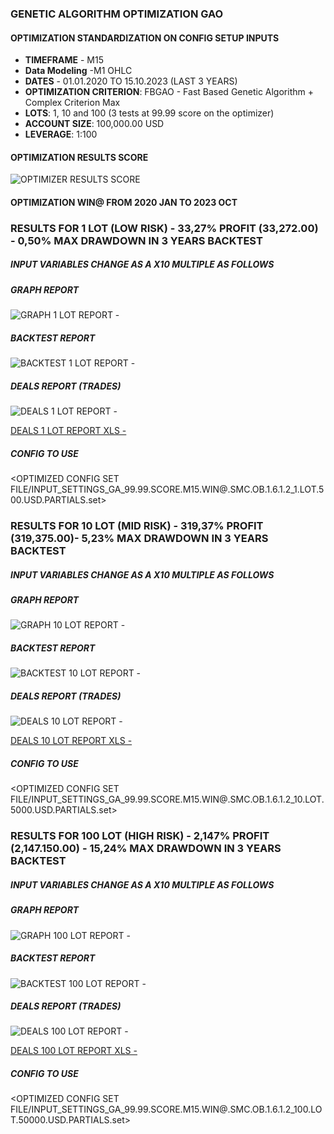 ### GENETIC ALGORITHM OPTIMIZATION GAO
#### OPTIMIZATION STANDARDIZATION ON CONFIG SETUP INPUTS
 - **TIMEFRAME** - M15
 - **Data Modeling** -M1 OHLC
 - **DATES** - 01.01.2020 TO 15.10.2023 (LAST 3 YEARS)
 - **OPTIMIZATION CRITERION**: FBGAO - Fast Based Genetic Algorithm + Complex Criterion Max
 - **LOTS**: 1, 10 and 100 (3 tests at 99.99 score on the optimizer)
 - **ACCOUNT SIZE**: 100,000.00 USD
 - **LEVERAGE**: 1:100

#### OPTIMIZATION RESULTS SCORE
![OPTIMIZER RESULTS SCORE](REPORTS/OPTIMIZER_SCREENSHOT.99.99_SCORE.png)

#### OPTIMIZATION WIN@ FROM 2020 JAN TO 2023 OCT

### RESULTS FOR 1 LOT (LOW RISK) - 33,27% PROFIT (33,272.00) - 0,50% MAX DRAWDOWN IN 3 YEARS BACKTEST
##### INPUT VARIABLES CHANGE AS A X10 MULTIPLE AS FOLLOWS

##### GRAPH REPORT
![GRAPH 1 LOT REPORT -](REPORTS/GRAPH.GA_99.99.SCORE.M15.WIN@.SMC.OB.1.6.1.2_1.LOT.500.USD.PARTIALS.png)
##### BACKTEST REPORT
![BACKTEST 1 LOT REPORT -](REPORTS/BACKTEST.GA_99.99.SCORE.M15.WIN@.SMC.OB.1.6.1.2_1.LOT.500.USD.PARTIALS.png)
##### DEALS REPORT (TRADES)
![DEALS 1 LOT REPORT - ](REPORTS/DEALS.GA_99.99.SCORE.M15.WIN@.SMC.OB.1.6.1.2_1.LOT.500.USD.PARTIALS.png)

[DEALS 1 LOT REPORT XLS - ](REPORTS/DEALS.ReportTester-513542500.1.LOT.500USD.PARTIALS.xlsx)

##### CONFIG TO USE
<OPTIMIZED CONFIG SET FILE/INPUT_SETTINGS_GA_99.99.SCORE.M15.WIN@.SMC.OB.1.6.1.2_1.LOT.500.USD.PARTIALS.set>

### RESULTS FOR 10 LOT (MID RISK) - 319,37% PROFIT (319,375.00)- 5,23% MAX DRAWDOWN IN 3 YEARS BACKTEST
##### INPUT VARIABLES CHANGE AS A X10 MULTIPLE AS FOLLOWS

##### GRAPH REPORT
![GRAPH 10 LOT REPORT -](REPORTS/GRAPH.GA_99.99.SCORE.M15.WIN@.SMC.OB.1.6.1.2_10.LOT.5000.USD.PARTIALS.png)
##### BACKTEST REPORT
![BACKTEST 10 LOT REPORT -](REPORTS/BACKTEST.GA_99.99.SCORE.M15.WIN@.SMC.OB.1.6.1.2_10.LOT.5000.USD.PARTIALS.png)
##### DEALS REPORT (TRADES)
![DEALS 10 LOT REPORT - ](REPORTS/DEALS.GA_99.99.SCORE.M15.WIN@.SMC.OB.1.6.1.2_10.LOT.5000.USD.PARTIALS.png)

[DEALS 10 LOT REPORT XLS - ](REPORTS/DEALS.ReportTester-513542500.10.LOT.5000USD.PARTIALS.xlsx)

##### CONFIG TO USE
<OPTIMIZED CONFIG SET FILE/INPUT_SETTINGS_GA_99.99.SCORE.M15.WIN@.SMC.OB.1.6.1.2_10.LOT.5000.USD.PARTIALS.set>

### RESULTS FOR 100 LOT (HIGH RISK) - 2,147% PROFIT (2,147.150.00) - 15,24% MAX DRAWDOWN IN 3 YEARS BACKTEST
##### INPUT VARIABLES CHANGE AS A X10 MULTIPLE AS FOLLOWS

##### GRAPH REPORT
![GRAPH 100 LOT REPORT -](REPORTS/GRAPH.GA_99.99.SCORE.M15.WIN@.SMC.OB.1.6.1.2_100.LOT.50000.USD.PARTIALS.png)
##### BACKTEST REPORT
![BACKTEST 100 LOT REPORT -](REPORTS/BACKTEST.GA_99.99.SCORE.M15.WIN@.SMC.OB.1.6.1.2_100.LOT.50000.USD.PARTIALS.png)
##### DEALS REPORT (TRADES)
![DEALS 100 LOT REPORT - ](REPORTS/DEALS.GA_99.99.SCORE.M15.WIN@.SMC.OB.1.6.1.2_100.LOT.50000.USD.PARTIALS.png)

[DEALS 100 LOT REPORT XLS - ](REPORTS/DEALS.ReportTester-513542500.100.LOT.50000USD.PARTIALS.xlsx)

##### CONFIG TO USE
<OPTIMIZED CONFIG SET FILE/INPUT_SETTINGS_GA_99.99.SCORE.M15.WIN@.SMC.OB.1.6.1.2_100.LOT.50000.USD.PARTIALS.set>
